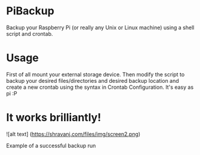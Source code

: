 PiBackup
========

Backup your Raspberry Pi (or really any Unix or Linux machine) using a shell script and crontab. 

Usage
========

First of all mount your external storage device. Then modify the script to backup your desired files/directories and desired backup location and create a new crontab using the syntax in Crontab Configuration. It's easy as pi :P

It works brilliantly!
========
![alt text] (https://shravanj.com/files/img/screen2.png)

Example of a successful backup run

